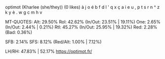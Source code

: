 optimot (Kharlee (she/they)) (0 likes)
  à j o é b  f d l ' q x ç
  a i e u ,  p t s r n ^ z
  k y è . w  g c m h v    

MT-QUOTES:
  Alt: 29.50%
  Rol: 42.62%   (In/Out: 23.51% | 19.11%)
  One:  2.65%   (In/Out:  2.44% |  0.21%)
  Rtl: 45.27%   (In/Out: 25.95% | 19.32%)
  Red:  2.28%   (Bad:     0.36%)

  SFB: 2.14%
  SFS: 8.12%    (Red/Alt: 1.00% | 7.12%)

  LH/RH: 47.83% | 52.17%
  https://optimot.fr/
  